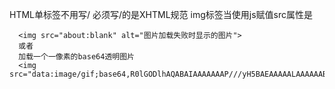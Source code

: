 HTML单标签不用写/ 必须写/的是XHTML规范
img标签当使用js赋值src属性是
```
  <img src="about:blank" alt="图片加载失败时显示的图片">
  或者
  加载一个一像素的base64透明图片
  <img src="data:image/gif;base64,R0lGODlhAQABAIAAAAAAAP///yH5BAEAAAAALAAAAAABAAEAAAIBRAA7">
```
